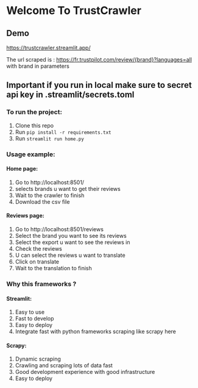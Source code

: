 # Welcome To TrustCrawler

## Demo

https://trustcrawler.streamlit.app/

The url scraped is : https://fr.trustpilot.com/review/{brand}?languages=all with brand in parameters

## Important if you run in local make sure to secret api key in .streamlit/secrets.toml

### To run the project:

1. Clone this repo
2. Run `pip install -r requirements.txt`
3. Run `streamlit run home.py`

### Usage example:

#### Home page:

1. Go to http://localhost:8501/
2. selects brands u want to get their reviews
3. Wait to the crawler to finish
4. Download the csv file

#### Reviews page:

1. Go to http://localhost:8501/reviews
2. Select the brand you want to see its reviews
3. Select the export u want to see the reviews in
4. Check the reviews
5. U can select the reviews u want to translate
6. Click on translate
7. Wait to the translation to finish


### Why this frameworks ?

#### Streamlit:

1. Easy to use
2. Fast to develop
3. Easy to deploy
4. Integrate fast with python frameworks scraping like scrapy here

#### Scrapy:

1. Dynamic scraping
2. Crawling and scraping lots of data fast
3. Good development experience with good infrastructure
4. Easy to deploy